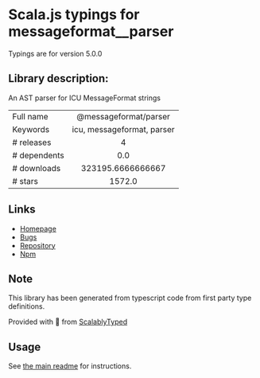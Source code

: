 
# Scala.js typings for messageformat__parser

Typings are for version 5.0.0

## Library description:
An AST parser for ICU MessageFormat strings

|                    |                 |
| ------------------ | :-------------: |
| Full name          | @messageformat/parser |
| Keywords           | icu, messageformat, parser |
| # releases         | 4 |
| # dependents       | 0.0 |
| # downloads        | 323195.6666666667 |
| # stars            | 1572.0 |

## Links
- [Homepage](http://messageformat.github.io/messageformat/api/parser/)
- [Bugs](https://github.com/messageformat/messageformat/issues)
- [Repository](https://github.com/messageformat/messageformat)
- [Npm](https://www.npmjs.com/package/%40messageformat%2Fparser)
    


## Note
This library has been generated from typescript code from first party type definitions.

Provided with :purple_heart: from [ScalablyTyped](https://github.com/oyvindberg/ScalablyTyped)

## Usage
See [the main readme](../../readme.md) for instructions.


